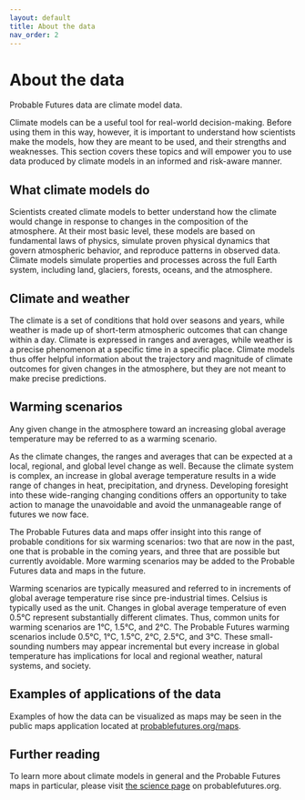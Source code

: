 ```yaml
---
layout: default
title: About the data
nav_order: 2
---
```


# About the data

Probable Futures data are climate model data.

Climate models can be a useful tool for real-world decision-making. Before using them in this way, however, it is important to understand how scientists make the models, how they are meant to be used, and their strengths and weaknesses. This section covers these topics and will empower you to use data produced by climate models in an informed and risk-aware manner.

## What climate models do
Scientists created climate models to better understand how the climate would change in response to changes in the composition of the atmosphere. At their most basic level, these models are based on fundamental laws of physics, simulate proven physical dynamics that govern atmospheric behavior, and reproduce patterns in observed data. Climate models simulate properties and processes across the full Earth system, including land, glaciers, forests, oceans, and the atmosphere.

## Climate and weather
The climate is a set of conditions that hold over seasons and years, while weather is made up of short-term atmospheric outcomes that can change within a day. Climate is expressed in ranges and averages, while weather is a precise phenomenon at a specific time in a specific place. Climate models thus offer helpful information about the trajectory and magnitude of climate outcomes for given changes in the atmosphere, but they are not meant to make precise predictions.

## Warming scenarios
Any given change in the atmosphere toward an increasing global average temperature may be referred to as a warming scenario.

As the climate changes, the ranges and averages that can be expected at a local, regional, and global level change as well. Because the climate system is complex, an increase in global average temperature results in a wide range of changes in heat, precipitation, and dryness. Developing foresight into these wide-ranging changing conditions offers an opportunity to take action to manage the unavoidable and avoid the unmanageable range of futures we now face.

The Probable Futures data and maps offer insight into this range of probable conditions for six warming scenarios: two that are now in the past, one that is probable in the coming years, and three that are possible but currently avoidable. More warming scenarios may be added to the Probable Futures data and maps in the future.

Warming scenarios are typically measured and referred to in increments of global average temperature rise since pre-industrial times. Celsius is typically used as the unit. Changes in global average temperature of even 0.5°C represent substantially different climates. Thus, common units for warming scenarios are 1°C, 1.5°C, and 2°C. The Probable Futures warming scenarios include 0.5°C, 1°C, 1.5°C, 2°C, 2.5°C, and 3°C. These small-sounding numbers may appear incremental but every increase in global temperature has implications for local and regional weather, natural systems, and society.

## Examples of applications of the data

Examples of how the data can be visualized as maps may be seen in the public maps application located at [probablefutures.org/maps](probablefutures.org/maps).

## Further reading
To learn more about climate models in general and the Probable Futures maps in particular, please visit [the science page](https://probablefutures.org/science/) on probablefutures.org.
